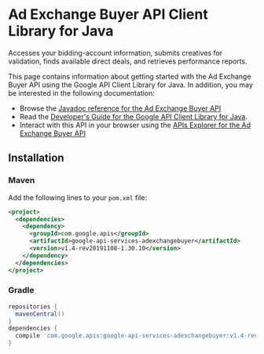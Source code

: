 # Ad Exchange Buyer API Client Library for Java

Accesses your bidding-account information, submits creatives for validation, finds available direct deals, and retrieves performance reports.

This page contains information about getting started with the Ad Exchange Buyer API
using the Google API Client Library for Java. In addition, you may be interested
in the following documentation:

* Browse the [Javadoc reference for the Ad Exchange Buyer API][javadoc]
* Read the [Developer's Guide for the Google API Client Library for Java][google-api-client].
* Interact with this API in your browser using the [APIs Explorer for the Ad Exchange Buyer API][api-explorer]

## Installation

### Maven

Add the following lines to your `pom.xml` file:

```xml
<project>
  <dependencies>
    <dependency>
      <groupId>com.google.apis</groupId>
      <artifactId>google-api-services-adexchangebuyer</artifactId>
      <version>v1.4-rev20191108-1.30.10</version>
    </dependency>
  </dependencies>
</project>
```

### Gradle

```gradle
repositories {
  mavenCentral()
}
dependencies {
  compile 'com.google.apis:google-api-services-adexchangebuyer:v1.4-rev20191108-1.30.10'
}
```

[javadoc]: https://googleapis.dev/java/google-api-services-adexchangebuyer/latest/index.html
[google-api-client]: https://github.com/googleapis/google-api-java-client/
[api-explorer]: https://developers.google.com/apis-explorer/#p/adexchangebuyer/v1/
